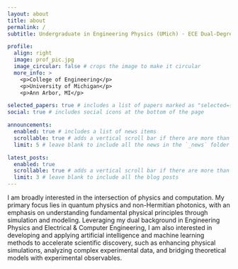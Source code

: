 ```yaml
---
layout: about
title: about
permalink: /
subtitle: Undergraduate in Engineering Physics (UMich) · ECE Dual-Degree (SJTU)

profile:
  align: right
  image: prof_pic.jpg
  image_circular: false # crops the image to make it circular
  more_info: >
    <p>College of Engineering</p>
    <p>University of Michigan</p>
    <p>Ann Arbor, MI</p>

selected_papers: true # includes a list of papers marked as "selected={true}"
social: true # includes social icons at the bottom of the page

announcements:
  enabled: true # includes a list of news items
  scrollable: true # adds a vertical scroll bar if there are more than 3 news items
  limit: 5 # leave blank to include all the news in the `_news` folder

latest_posts:
  enabled: true
  scrollable: true # adds a vertical scroll bar if there are more than 3 new posts items
  limit: 3 # leave blank to include all the blog posts
---
```


I am broadly interested in the intersection of physics and computation. My primary focus lies in quantum
physics and non-Hermitian photonics, with an emphasis on understanding fundamental physical principles through
simulation and modeling. Leveraging my dual background in Engineering Physics and Electrical & Computer Engineering,
I am also interested in developing and applying artificial intelligence and machine learning methods to accelerate
scientific discovery, such as enhancing physical simulations, analyzing complex experimental data, and bridging
theoretical models with experimental observables.
